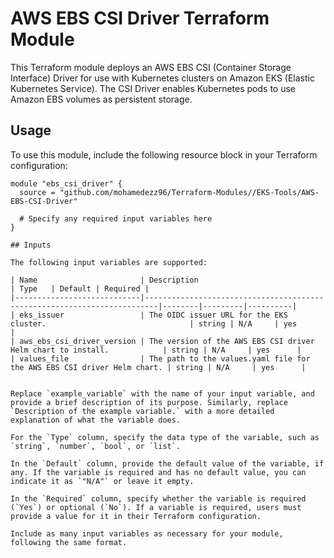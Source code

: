 # AWS EBS CSI Driver Terraform Module

This Terraform module deploys an AWS EBS CSI (Container Storage Interface) Driver for use with Kubernetes clusters on Amazon EKS (Elastic Kubernetes Service). The CSI Driver enables Kubernetes pods to use Amazon EBS volumes as persistent storage.

## Usage

To use this module, include the following resource block in your Terraform configuration:

```hcl
module "ebs_csi_driver" {
  source = "github.com/mohamedezz96/Terraform-Modules//EKS-Tools/AWS-EBS-CSI-Driver"

  # Specify any required input variables here
}

## Inputs

The following input variables are supported:

| Name                       | Description                                                             | Type   | Default | Required |
|----------------------------|-------------------------------------------------------------------------|--------|---------|----------|
| eks_issuer                 | The OIDC issuer URL for the EKS cluster.                                | string | N/A     | yes      |
| aws_ebs_csi_driver_version | The version of the AWS EBS CSI driver Helm chart to install.            | string | N/A     | yes      |
| values_file                | The path to the values.yaml file for the AWS EBS CSI driver Helm chart. | string | N/A     | yes      |


Replace `example_variable` with the name of your input variable, and provide a brief description of its purpose. Similarly, replace `Description of the example variable.` with a more detailed explanation of what the variable does.

For the `Type` column, specify the data type of the variable, such as `string`, `number`, `bool`, or `list`.

In the `Default` column, provide the default value of the variable, if any. If the variable is required and has no default value, you can indicate it as `"N/A"` or leave it empty.

In the `Required` column, specify whether the variable is required (`Yes`) or optional (`No`). If a variable is required, users must provide a value for it in their Terraform configuration.

Include as many input variables as necessary for your module, following the same format.

